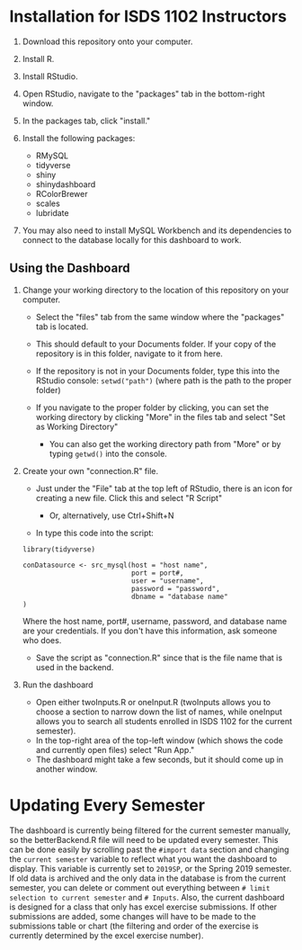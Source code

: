 # Installation for ISDS 1102 Instructors
1. Download this repository onto your computer.
2. Install R.
3. Install RStudio.
4. Open RStudio, navigate to the "packages" tab in the bottom-right window.
5. In the packages tab, click "install."
6. Install the following packages:

   - RMySQL
   - tidyverse
   - shiny
   - shinydashboard
   - RColorBrewer
   - scales
   - lubridate
7. You may also need to install MySQL Workbench and its dependencies to connect to the database locally for this dashboard to work.
## Using the Dashboard
1. Change your working directory to the location of this repository on your computer.

   - Select the "files" tab from the same window where the "packages" tab is located.
   - This should default to your Documents folder. If your copy of the repository is in this folder, navigate to it from here.
   - If the repository is not in your Documents folder, type this into the RStudio console:
   `setwd("path")` (where path is the path to the proper folder)
   - If you navigate to the proper folder by clicking, you can set the working directory by clicking "More" in the files tab and 
   select "Set as Working Directory"
   
      - You can also get the working directory path from "More" or by typing `getwd()` into the console.

2. Create your own "connection.R" file.

   - Just under the "File" tab at the top left of RStudio, there is an icon for creating a new file. Click this and select "R Script"
   
      - Or, alternatively, use Ctrl+Shift+N
   - In type this code into the script:  
   ```
   library(tidyverse)
   
   conDatasource <- src_mysql(host = "host name", 
                              port = port#, 
                              user = "username", 
                              password = "password", 
                              dbname = "database name"
   )
   ```  
   Where the host name, port#, username, password, and database name are your credentials. If you don't have this information, ask someone who does.
   - Save the script as "connection.R" since that is the file name that is used in the backend.
3. Run the dashboard
   - Open either twoInputs.R or oneInput.R (twoInputs allows you to choose a section to narrow down the list of names, while oneInput 
   allows you to search all students enrolled in ISDS 1102 for the current semester).
   - In the top-right area of the top-left window (which shows the code and currently open files) select "Run App."
   - The dashboard might take a few seconds, but it should come up in another window.
   
# Updating Every Semester
The dashboard is currently being filtered for the current semester manually, so the betterBackend.R file will need to be updated every semester. This can be done easily by scrolling past the `#import data` section and changing the `current semester` variable to reflect what you want the dashboard to display. This variable is currently set to `2019SP`, or the Spring 2019 semester. If old data is archived and the only data in the database is from the current semester, you can delete or comment out everything between `# limit selection to current semester` and `# Inputs`.
Also, the current dashboard is designed for a class that only has excel exercise submissions. If other submissions are added, some changes will have to be made to the submissions table or chart (the filtering and order of the exercise is currently determined by the excel exercise number).
